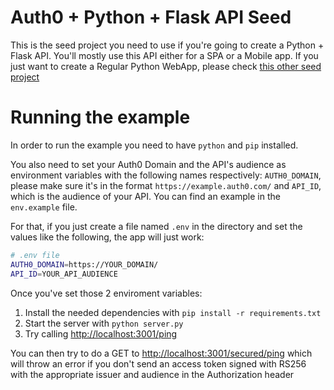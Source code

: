# Auth0 + Python + Flask API Seed
This is the seed project you need to use if you're going to create a Python + Flask API. You'll mostly use this API either for a SPA or a Mobile app. If you just want to create a Regular Python WebApp, please check [this other seed project](https://github.com/auth0-samples/auth0-python-web-app/tree/master/00-Starter-Seed/flask-webapp)

# Running the example
In order to run the example you need to have `python` and `pip` installed.

You also need to set your Auth0 Domain and the API's audience as environment variables with the following names respectively: `AUTH0_DOMAIN`, please make sure it's in the format `https://example.auth0.com/` and `API_ID`, which is the audience of your API. You can find an example in the `env.example` file.

For that, if you just create a file named `.env` in the directory and set the values like the following, the app will just work:

```bash
# .env file
AUTH0_DOMAIN=https://YOUR_DOMAIN/
API_ID=YOUR_API_AUDIENCE
```

Once you've set those 2 enviroment variables:

1. Install the needed dependencies with `pip install -r requirements.txt`
2. Start the server with `python server.py`
3. Try calling [http://localhost:3001/ping](http://localhost:3001/ping)

You can then try to do a GET to [http://localhost:3001/secured/ping](http://localhost:3001/secured/ping) which will throw an error if you don't send an access token signed with RS256 with the appropriate issuer and audience in the Authorization header 
